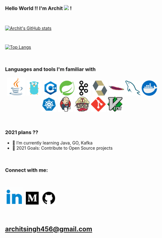 ### Hello World !! I'm Archit <img src="https://media.giphy.com/media/hvRJCLFzcasrR4ia7z/giphy.gif" width="30px"> !
<br>

[![Archit's GitHub stats](https://github-readme-stats.vercel.app/api?username=archit-1997&count_private=true&show_icons=true)](https://github.com/anuraghazra/github-readme-stats)

<br>

[![Top Langs](https://github-readme-stats.vercel.app/api/top-langs/?username=archit-1997&langs_count=8&hide=c%2B%2B,javascript,html,css)](https://github.com/anuraghazra/github-readme-stats)

<br>

### Languages and tools I'm familiar with 

<p align='center' float="left">
  
  <img src="./icons/java.png" alt="drawing" width="60px" height="60px"/>
  <img src="./icons/golang.png" alt="drawing" width="50px" height="50px"/>
  <img src="./icons/C++.png" alt="drawing" width="50px" height="50px"/>
  <img src="./icons/spring.png" alt="drawing" width="50px" height="50px"/>
  <img src="./icons/kafka.png" alt="drawing" width="50px" height="50px"/>
  <img src="./icons/hibernate.png" alt="drawing" width="50px" height="50px"/>
  <img src="./icons/maven.png" alt="drawing" width="50px" height="50px"/>
  <img src="./icons/mysql.png" alt="drawing" width="50px" height="50px"/>
  <img src="./icons/docker.png" alt="drawing" width="50px" height="50px"/>
  <img src="./icons/kubernetes.png" alt="drawing" width="50px" height="50px"/>
  <img src="./icons/jenkins.png" alt="drawing" width="50px" height="50px"/>
  <img src="./icons/travis.png" alt="drawing" width="50px" height="50px"/>
  <img src="./icons/git.png" alt="drawing" width="50px" height="50px"/>
  <img src="./icons/vim.png" alt="drawing" width="50px" height="50px"/>

</p>

<br>

### 2021 plans ??

-   🌱 I’m currently learning Java, GO, Kafka 
-   🥅 2021 Goals: Contribute to Open Source projects

<br>

### Connect with me:

<br>

<p align='center' float="left">
  
  [<img src="./icons/linkedin.gif" alt="drawing" width="60px" height="60px"/>][linkedin]
  [<img src="./icons/medium.gif" alt="drawing" width="50px" height="50px"/>][medium]
  [<img src="./icons/github.png" alt="drawing" width="50px" height="50px"/>][github]

</p>

<br>

## architsingh456@gmail.com

<br>

[linkedin]: https://www.linkedin.com/in/archit-singh-890203150/
[medium]: https://medium.com/@singh.archit1997
[github]: https://github.com/archit-1997
